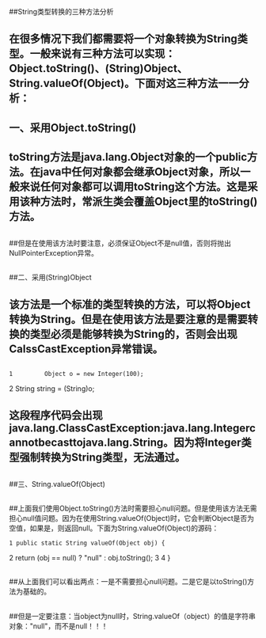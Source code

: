 ##String类型转换的三种方法分析

##
## 在很多情况下我们都需要将一个对象转换为String类型。一般来说有三种方法可以实现：Object.toString()、(String)Object、String.valueOf(Object)。下面对这三种方法一一分析：

##
##

##
## 一、采用Object.toString()

##
## toString方法是java.lang.Object对象的一个public方法。在java中任何对象都会继承Object对象，所以一般来说任何对象都可以调用toString这个方法。这是采用该种方法时，常派生类会覆盖Object里的toString()方法。

##
##但是在使用该方法时要注意，必须保证Object不是null值，否则将抛出NullPointerException异常。

##
##

##
##二、采用(String)Object

##
## 该方法是一个标准的类型转换的方法，可以将Object转换为String。但是在使用该方法是要注意的是需要转换的类型必须是能够转换为String的，否则会出现CalssCastException异常错误。

##
##

##
##	1         Object o = new Integer(100);2         String string = (String)o;

##
##

##
## 这段程序代码会出现java.lang.ClassCastException:java.lang.Integercannotbecasttojava.lang.String。因为将Integer类型强制转换为String类型，无法通过。

##
##

##
##三、String.valueOf(Object)

##
##上面我们使用Object.toString()方法时需要担心null问题。但是使用该方法无需担心null值问题。因为在使用String.valueOf(Object)时，它会判断Object是否为空值，如果是，则返回null。下面为String.valueOf(Object)的源码：	1 public static String valueOf(Object obj) {2      return (obj == null) ? "null" : obj.toString(); 3 4 	}

##
##从上面我们可以看出两点：一是不需要担心null问题。二是它是以toString()方法为基础的。

##
##但是一定要注意：当object为null时，String.valueOf（object）的值是字符串对象："null"，而不是null！！！

##
##

##
##